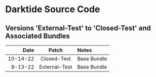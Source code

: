 # Darktide Source Code

Versions 'External-Test' to 'Closed-Test' and Associated Bundles
-------------------------------------------------------------

Date      |  Patch  | Notes
--------: | :-----: | :--------------
10-14-22   |  Closed-Test  | Base Bundle
8-13-22   |  External-Test  | Base Bundle